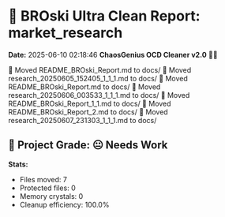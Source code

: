 # 🧹 BROski Ultra Clean Report: market_research
**Date:** 2025-06-10 02:18:46
**ChaosGenius OCD Cleaner v2.0** 🧠💜

📁 Moved README_BROski_Report.md to docs/
📁 Moved research_20250605_152405_1_1_1.md to docs/
📁 Moved README_BROski_Report.md to docs/
📁 Moved research_20250606_003533_1_1_1.md to docs/
📁 Moved README_BROski_Report_1_1.md to docs/
📁 Moved README_BROski_Report_2.md to docs/
📁 Moved research_20250607_231303_1_1_1.md to docs/

## 🧠 Project Grade: 😐 Needs Work
**Stats:**
- Files moved: 7
- Protected files: 0
- Memory crystals: 0
- Cleanup efficiency: 100.0%